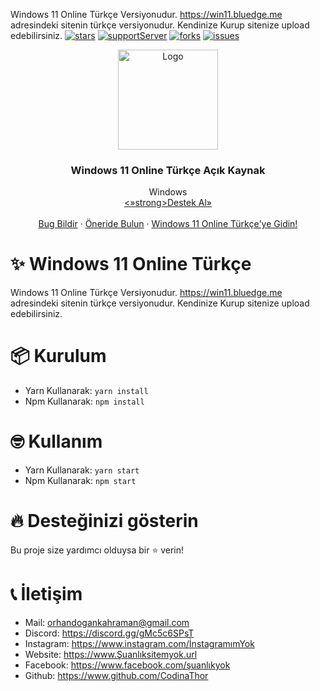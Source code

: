 Windows 11 Online Türkçe Versiyonudur.
https://win11.bluedge.me adresindeki sitenin türkçe versiyonudur.
Kendinize Kurup sitenize upload edebilirsiniz.
[![stars](https://img.shields.io/github/stars/codinathor/windows11-onlinetr?color=yellow&logo=github&style=for-the-badge)](https://github.com/CodinaThor/windows11-onlinetr)
[![supportServer](https://img.shields.io/discord/723554233240256613?color=7289DA&label=Support&logo=discord&style=for-the-badge)](https://discord.gg/gMc5c6SPsT)
[![forks](https://img.shields.io/github/forks/CodinaThor/windows11-onlinetr?color=green&logo=github&style=for-the-badge)](https://github.com/CodinaThor/windows11-onlinetr/network/members)
[![issues](https://img.shields.io/github/issues/codinathor/windows11-onlinetr?color=red&logo=github&style=for-the-badge)](https://github.com/CodinaThor/windows11-onlinetr)

<p align="center">
  <img src="icon.png" alt="Logo" width="160" height="160" />
  <h3 align="center">Windows 11 Online Türkçe Açık Kaynak </h3>

  <p align="center">
    Windows 
    <br />
    <a href="https://discord.gg/gMc5c6SPsT"><»strong>Destek Al»</strong></a>
    <br />
    <br />
    <a href="https://github.com/CodinaThor/CodinaThor/issues">Bug Bildir</a>
    ·
    <a href="https://github.com/CodinaThor/CodinaThor/issues">Öneride Bulun</a>
    ·
    <a href="https://windows11-onlinetr.herokuapp.com/">Windows 11 Online Türkçe'ye Gidin!</a>
  </p>
</p>

# ✨ Windows 11 Online Türkçe

Windows 11 Online Türkçe Versiyonudur.
https://win11.bluedge.me adresindeki sitenin türkçe versiyonudur.
Kendinize Kurup sitenize upload edebilirsiniz.

# 📦 Kurulum

-   Yarn Kullanarak: `yarn install `
-   Npm Kullanarak: `npm install`

# 🤓 Kullanım

-   Yarn Kullanarak: `yarn start `
-   Npm Kullanarak: `npm start `

# 🔥 Desteğinizi gösterin

Bu proje size yardımcı olduysa bir ⭐️ verin!

# 📞 İletişim

-   Mail: orhandogankahraman@gmail.com
-   Discord: https://discord.gg/gMc5c6SPsT
-   Instagram: https://www.instagram.com/İnstagramımYok 
-   Website: https://www.Şuanlıksitemyok.url
-   Facebook: https://www.facebook.com/şuanlıkyok
-   Github: https://www.github.com/CodinaThor
